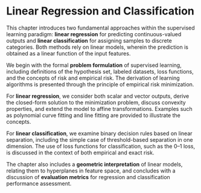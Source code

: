 # Linear Regression and Classification

This chapter introduces two fundamental approaches within the supervised learning paradigm: **linear regression** for predicting continuous-valued outputs and **linear classification** for assigning samples to discrete categories. Both methods rely on linear models, wherein the prediction is obtained as a linear function of the input features.

We begin with the formal **problem formulation** of supervised learning, including definitions of the hypothesis set, labeled datasets, loss functions, and the concepts of risk and empirical risk. The derivation of learning algorithms is presented through the principle of empirical risk minimization.

For **linear regression**, we consider both scalar and vector outputs, derive the closed-form solution to the minimization problem, discuss convexity properties, and extend the model to affine transformations. Examples such as polynomial curve fitting and line fitting are provided to illustrate the concepts.

For **linear classification**, we examine binary decision rules based on linear separation, including the simple case of threshold-based separation in one dimension. The use of loss functions for classification, such as the 0–1 loss, is discussed in the context of both empirical and exact risk.

The chapter also includes a **geometric interpretation** of linear models, relating them to hyperplanes in feature space, and concludes with a discussion of **evaluation metrics** for regression and classification performance assessment.
